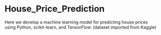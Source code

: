 # House_Price_Prediction

Here we develop a machine learning model for predicting house prices using Python, scikit-learn, and TensorFlow. (dataset imported from Kaggle) 
